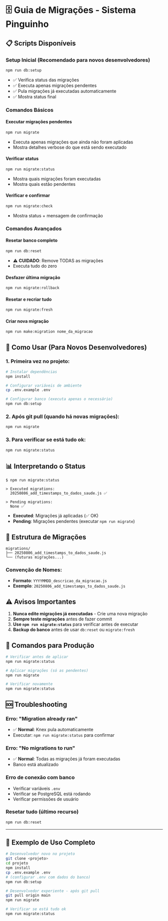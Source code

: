 # 🗄️ Guia de Migrações - Sistema Pinguinho

## 📋 Scripts Disponíveis

### Setup Inicial (Recomendado para novos desenvolvedores)
```bash
npm run db:setup
```
- ✅ Verifica status das migrações
- ✅ Executa apenas migrações pendentes
- ✅ Pula migrações já executadas automaticamente
- ✅ Mostra status final

### Comandos Básicos

#### Executar migrações pendentes
```bash
npm run migrate
```
- Executa apenas migrações que ainda não foram aplicadas
- Mostra detalhes verbose do que está sendo executado

#### Verificar status
```bash
npm run migrate:status
```
- Mostra quais migrações foram executadas
- Mostra quais estão pendentes

#### Verificar e confirmar
```bash
npm run migrate:check
```
- Mostra status + mensagem de confirmação

### Comandos Avançados

#### Resetar banco completo
```bash
npm run db:reset
```
- ⚠️ **CUIDADO**: Remove TODAS as migrações
- Executa tudo do zero

#### Desfazer última migração
```bash
npm run migrate:rollback
```

#### Resetar e recriar tudo
```bash
npm run migrate:fresh
```

#### Criar nova migração
```bash
npm run make:migration nome_da_migracao
```

## 🎯 Como Usar (Para Novos Desenvolvedores)

### 1. Primeira vez no projeto:
```bash
# Instalar dependências
npm install

# Configurar variáveis de ambiente
cp .env.example .env

# Configurar banco (executa apenas o necessário)
npm run db:setup
```

### 2. Após git pull (quando há novas migrações):
```bash
npm run migrate
```

### 3. Para verificar se está tudo ok:
```bash
npm run migrate:status
```

## 📊 Interpretando o Status

```
$ npm run migrate:status

> Executed migrations:
  20250806_add_timestamps_to_dados_saude.js ✅

> Pending migrations:
  None ✅
```

- **Executed**: Migrações já aplicadas (✅ OK)
- **Pending**: Migrações pendentes (executar `npm run migrate`)

## 🔧 Estrutura de Migrações

```
migrations/
├── 20250806_add_timestamps_to_dados_saude.js
└── (futuras migrações...)
```

### Convenção de Nomes:
- **Formato**: `YYYYMMDD_descricao_da_migracao.js`
- **Exemplo**: `20250806_add_timestamps_to_dados_saude.js`

## ⚠️ Avisos Importantes

1. **Nunca edite migrações já executadas** - Crie uma nova migração
2. **Sempre teste migrações** antes de fazer commit
3. **Use `npm run migrate:status`** para verificar antes de executar
4. **Backup do banco** antes de usar `db:reset` ou `migrate:fresh`

## 🚀 Comandos para Produção

```bash
# Verificar antes de aplicar
npm run migrate:status

# Aplicar migrações (só as pendentes)
npm run migrate

# Verificar novamente
npm run migrate:status
```

## 🆘 Troubleshooting

### Erro: "Migration already ran"
- ✅ **Normal**: Knex pula automaticamente
- Executar: `npm run migrate:status` para confirmar

### Erro: "No migrations to run"
- ✅ **Normal**: Todas as migrações já foram executadas
- Banco está atualizado

### Erro de conexão com banco
- Verificar variáveis `.env`
- Verificar se PostgreSQL está rodando
- Verificar permissões de usuário

### Resetar tudo (último recurso)
```bash
npm run db:reset
```

---

## 📝 Exemplo de Uso Completo

```bash
# Desenvolvedor novo no projeto
git clone <projeto>
cd projeto
npm install
cp .env.example .env
# (configurar .env com dados do banco)
npm run db:setup

# Desenvolvedor experiente - após git pull
git pull origin main
npm run migrate

# Verificar se está tudo ok
npm run migrate:status
```
